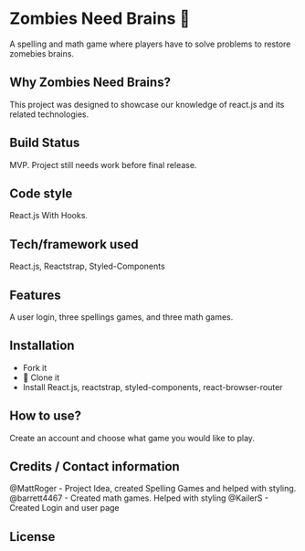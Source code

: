 # Zombies Need Brains :bust_in_silhouette:
A spelling and math game where players have to solve problems to restore zomebies brains.

## Why Zombies Need Brains?
This project was designed to showcase our knowledge of react.js and its related technologies. 

## Build Status
MVP. Project still needs work before final release.

## Code style
React.js With Hooks.

## Tech/framework used
React.js, Reactstrap, Styled-Components

## Features
A user login, three spellings games, and three math games.

## Installation
* Fork it
* :sheep: Clone it
* Install React.js, reactstrap, styled-components, react-browser-router

## How to use?
Create an account and choose what game you would like to play.

## Credits / Contact information
@MattRoger - Project Idea, created Spelling Games and helped with styling.
@barrett4467 - Created math games. Helped with styling
@KailerS - Created Login and user page

## License
